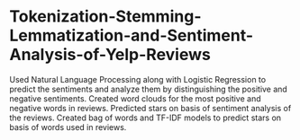 # Tokenization-Stemming-Lemmatization-and-Sentiment-Analysis-of-Yelp-Reviews

Used Natural Language Processing along with Logistic Regression to predict the sentiments and analyze them by distinguishing the positive and negative sentiments.
Created word clouds for the most positive and negative words in reviews. Predicted stars on basis of sentiment analysis of the reviews. Created bag of words and TF-IDF models to predict stars on basis of words used in reviews.
